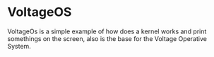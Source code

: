 # VoltageOS
VoltageOs is a simple example of how does a kernel works and print somethings on the screen, also is the base for the Voltage Operative System.
